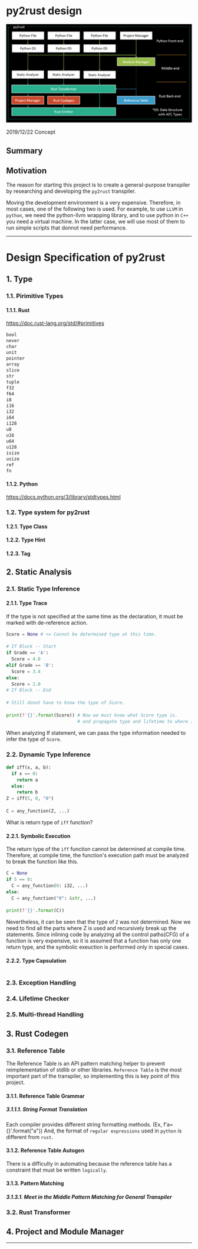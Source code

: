 # py2rust design

![](Images/concept.png)

2019/12/22 Concept

## Summary

## Motivation

The reason for starting this project is to create a general-purpose transpiler by 
researching and developing the `py2rust` transpiler.

Moving the development environment is a very expensive.
Therefore, in most cases, one of the following two is used.
For example, to use `LLVM` in `python`, we need the python-llvm wrapping library, 
and to use python in `C++` you need a virtual machine.
In the latter case, we will use most of them to run simple scripts that donnot need performance.

---

# Design Specification of py2rust

## 1. Type

### 1.1. Pirimitive Types

#### 1.1.1. Rust

https://doc.rust-lang.org/std/#primitives

```
bool
never
char
unit
pointer
array
slice
str
tuple
f32
f64
i8
i16
i32
i64
i128
u8
u16
u64
u128
isize
usize
ref
fn
```

#### 1.1.2. Python

https://docs.python.org/3/library/stdtypes.html

### 1.2. Type system for py2rust

#### 1.2.1. Type Class

#### 1.2.2. Type Hint

#### 1.2.3. Tag

## 2. Static Analysis

### 2.1. Static Type Inference

#### 2.1.1. Type Trace

If the type is not specified at the same time as the declaration, it must be marked with de-reference action.

``` python
Score = None # <= Cannot be determined type at this time.

# If Block -- Start
if Grade == 'A':
  Score = 4.0
elif Grade == 'B':
  Score = 3.4
else:
  Score = 2.0
# If Block -- End

# Still donot have to know the type of Score.

print(f'{}'.format(Score)) # Now we must know what Score type is.
                           # and propagate type and lifetime to where it is first used.
```

When analyzing If statement, we can pass the type information needed to infer the type of `Score`.

### 2.2. Dynamic Type Inference

``` python
def iff(x, a, b):
  if x == 0:
    return a
  else:
    return b
Z = iff(5, 0, "0")

C = any_function(Z, ...)
```

What is return type of `iff` function?

#### 2.2.1. Symbolic Execution

The return type of the `iff` function cannot be determined at compile time.
Therefore, at compile time, the function's execution path must be analyzed to break the function like this.

``` python
C = None
if 5 == 0:
  C = any_function(0: i32, ...)
else:
  C = any_function("0": &str, ...)

print(f'{}'.format(C))
```

Nevertheless, it can be seen that the type of `Z` was not determined.
Now we need to find all the parts where Z is used and recursively break up the statements.
Since inlining code by analyzing all the control paths(CFG) of a function is very expensive, so it is assumed that a function has only one return type, and the symbolic exeuction is performed only in special cases.

#### 2.2.2. Type Capsulation

``` python
```

### 2.3. Exception Handling

### 2.4. Lifetime Checker

### 2.5. Multi-thread Handling

## 3. Rust Codegen

### 3.1. Reference Table

The Reference Table is an API pattern matching helper to prevent reimplementation of stdlib or other libraries.
`Reference Table` is the most important part of the transpiler, so implementing this is key point of this project.

#### 3.1.1. Reference Table Grammar

##### 3.1.1.1. String Format Translation

Each compiler provides different string formatting methods. (Ex, f'a={}'.format("a"))
And, the format of `regular expressions` used in `python` is different from `rust`.

#### 3.1.2. Reference Table Autogen

There is a difficulty in automating because the reference table has a constraint that must be written `logically`.

#### 3.1.3. Pattern Matching

##### 3.1.3.1. Meet in the Middle Pattern Matching for General Transpiler

### 3.2. Rust Transformer

## 4. Project and Module Manager

---

# 